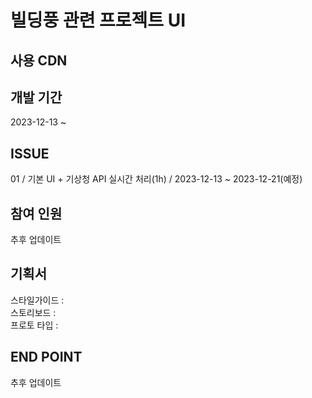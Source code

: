 
빌딩풍 관련 프로젝트 UI
=============


사용 CDN
-------------


개발 기간
-------------
2023-12-13 ~ 

 ISSUE
-------------
01 /  기본 UI + 기상청 API 실시간 처리(1h) / 2023-12-13 ~ 2023-12-21(예정)

 참여 인원
-------------
추후 업데이트


기획서 
---
스타일가이드 : <br/>
스토리보드 : <br/>
프로토 타입 : <br/>

END POINT
---
추후 업데이트

 





